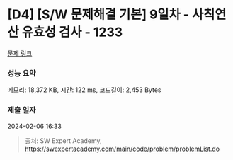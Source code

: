 # [D4] [S/W 문제해결 기본] 9일차 - 사칙연산 유효성 검사 - 1233 

[문제 링크](https://swexpertacademy.com/main/code/problem/problemDetail.do?contestProbId=AV141176AIwCFAYD) 

### 성능 요약

메모리: 18,372 KB, 시간: 122 ms, 코드길이: 2,453 Bytes

### 제출 일자

2024-02-06 16:33



> 출처: SW Expert Academy, https://swexpertacademy.com/main/code/problem/problemList.do